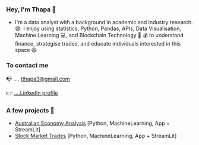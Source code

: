 ### Hey, I'm Thapa 👋

- I'm a data analyst with a background in academic and industry research.😄&nbsp; I enjoy using statistics, Python, Pandas, APIs, Data Visualisation, Machine Learning 💻, and Blockchain Technology 💸 💰 to understand finance, strategise trades, and educate individuals interested in this space 😃

### To contact me 
📭 .... tthapa3@gmail.com

👉 [....LinkedIn profile](https://www.linkedin.com/in/tribikram-thapa-rana-phd-ab4b4a65/)



### A few projects 👀

- [Australian Economy Analysis](https://github.com/TribThapa/AustralianEconomyAnalysis) [Python, MachineLearning, App + StreamLit]
- [Stock Market Trades](https://github.com/MishQ666/ProjectTwo-Alpha-Analysts) [Python, MachineLearning, App + StreamLit]
